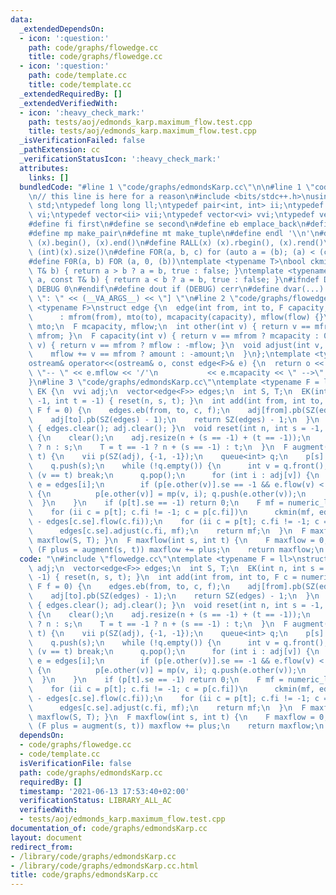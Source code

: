 ```yaml
---
data:
  _extendedDependsOn:
  - icon: ':question:'
    path: code/graphs/flowedge.cc
    title: code/graphs/flowedge.cc
  - icon: ':question:'
    path: code/template.cc
    title: code/template.cc
  _extendedRequiredBy: []
  _extendedVerifiedWith:
  - icon: ':heavy_check_mark:'
    path: tests/aoj/edmonds_karp.maximum_flow.test.cpp
    title: tests/aoj/edmonds_karp.maximum_flow.test.cpp
  _isVerificationFailed: false
  _pathExtension: cc
  _verificationStatusIcon: ':heavy_check_mark:'
  attributes:
    links: []
  bundledCode: "#line 1 \"code/graphs/edmondsKarp.cc\"\n\n#line 1 \"code/template.cc\"\
    \n// this line is here for a reason\n#include <bits/stdc++.h>\nusing namespace\
    \ std;\ntypedef long long ll;\ntypedef pair<int, int> ii;\ntypedef vector<int>\
    \ vi;\ntypedef vector<ii> vii;\ntypedef vector<vi> vvi;\ntypedef vector<vii> vvii;\n\
    #define fi first\n#define se second\n#define eb emplace_back\n#define pb push_back\n\
    #define mp make_pair\n#define mt make_tuple\n#define endl '\\n'\n#define ALL(x)\
    \ (x).begin(), (x).end()\n#define RALL(x) (x).rbegin(), (x).rend()\n#define SZ(x)\
    \ (int)(x).size()\n#define FOR(a, b, c) for (auto a = (b); (a) < (c); ++(a))\n\
    #define F0R(a, b) FOR (a, 0, (b))\ntemplate <typename T>\nbool ckmin(T& a, const\
    \ T& b) { return a > b ? a = b, true : false; }\ntemplate <typename T>\nbool ckmax(T&\
    \ a, const T& b) { return a < b ? a = b, true : false; }\n#ifndef DEBUG\n#define\
    \ DEBUG 0\n#endif\n#define dout if (DEBUG) cerr\n#define dvar(...) \" [\" << #__VA_ARGS__\
    \ \": \" << (__VA_ARGS__) << \"] \"\n#line 2 \"code/graphs/flowedge.cc\"\ntemplate\
    \ <typename F>\nstruct edge {\n  edge(int from, int to, F capacity, F flow = 0)\n\
    \      : mfrom(from), mto(to), mcapacity(capacity), mflow(flow) {}\n  int mfrom,\
    \ mto;\n  F mcapacity, mflow;\n  int other(int v) { return v == mfrom ? mto :\
    \ mfrom; }\n  F capacity(int v) { return v == mfrom ? mcapacity : 0; }\n  F flow(int\
    \ v) { return v == mfrom ? mflow : -mflow; }\n  void adjust(int v, F amount) {\n\
    \    mflow += v == mfrom ? amount : -amount;\n  }\n};\ntemplate <typename F>\n\
    ostream& operator<<(ostream& o, const edge<F>& e) {\n  return o << e.mfrom <<\
    \ \"-- \" << e.mflow << '/'\n           << e.mcapacity << \" -->\" << e.mto;\n\
    }\n#line 3 \"code/graphs/edmondsKarp.cc\"\ntemplate <typename F = ll>\nstruct\
    \ EK {\n  vvi adj;\n  vector<edge<F>> edges;\n  int S, T;\n  EK(int n, int s =\
    \ -1, int t = -1) { reset(n, s, t); }\n  int add(int from, int to, F c = numeric_limits<F>::max(),\
    \ F f = 0) {\n    edges.eb(from, to, c, f);\n    adj[from].pb(SZ(edges) - 1);\n\
    \    adj[to].pb(SZ(edges) - 1);\n    return SZ(edges) - 1;\n  }\n  void clear()\
    \ { edges.clear(); adj.clear(); }\n  void reset(int n, int s = -1, int t = -1)\
    \ {\n    clear();\n    adj.resize(n + (s == -1) + (t == -1));\n    S = s == -1\
    \ ? n : s;\n    T = t == -1 ? n + (s == -1) : t;\n  }\n  F augment(int s, int\
    \ t) {\n    vii p(SZ(adj), {-1, -1});\n    queue<int> q;\n    p[s] = mp(-1, 0);\n\
    \    q.push(s);\n    while (!q.empty()) {\n      int v = q.front();\n      if\
    \ (v == t) break;\n      q.pop();\n      for (int i : adj[v]) {\n        auto&\
    \ e = edges[i];\n        if (p[e.other(v)].se == -1 && e.flow(v) < e.capacity(v))\
    \ {\n          p[e.other(v)] = mp(v, i); q.push(e.other(v));\n        }\n    \
    \  }\n    }\n    if (p[t].se == -1) return 0;\n    F mf = numeric_limits<F>::max();\n\
    \    for (ii c = p[t]; c.fi != -1; c = p[c.fi])\n      ckmin(mf, edges[c.se].capacity(c.fi)\
    \ - edges[c.se].flow(c.fi));\n    for (ii c = p[t]; c.fi != -1; c = p[c.fi])\n\
    \      edges[c.se].adjust(c.fi, mf);\n    return mf;\n  }\n  F maxflow() { return\
    \ maxflow(S, T); }\n  F maxflow(int s, int t) {\n    F maxflow = 0;\n    while\
    \ (F plus = augment(s, t)) maxflow += plus;\n    return maxflow;\n  }\n};\n\n"
  code: "\n#include \"flowedge.cc\"\ntemplate <typename F = ll>\nstruct EK {\n  vvi\
    \ adj;\n  vector<edge<F>> edges;\n  int S, T;\n  EK(int n, int s = -1, int t =\
    \ -1) { reset(n, s, t); }\n  int add(int from, int to, F c = numeric_limits<F>::max(),\
    \ F f = 0) {\n    edges.eb(from, to, c, f);\n    adj[from].pb(SZ(edges) - 1);\n\
    \    adj[to].pb(SZ(edges) - 1);\n    return SZ(edges) - 1;\n  }\n  void clear()\
    \ { edges.clear(); adj.clear(); }\n  void reset(int n, int s = -1, int t = -1)\
    \ {\n    clear();\n    adj.resize(n + (s == -1) + (t == -1));\n    S = s == -1\
    \ ? n : s;\n    T = t == -1 ? n + (s == -1) : t;\n  }\n  F augment(int s, int\
    \ t) {\n    vii p(SZ(adj), {-1, -1});\n    queue<int> q;\n    p[s] = mp(-1, 0);\n\
    \    q.push(s);\n    while (!q.empty()) {\n      int v = q.front();\n      if\
    \ (v == t) break;\n      q.pop();\n      for (int i : adj[v]) {\n        auto&\
    \ e = edges[i];\n        if (p[e.other(v)].se == -1 && e.flow(v) < e.capacity(v))\
    \ {\n          p[e.other(v)] = mp(v, i); q.push(e.other(v));\n        }\n    \
    \  }\n    }\n    if (p[t].se == -1) return 0;\n    F mf = numeric_limits<F>::max();\n\
    \    for (ii c = p[t]; c.fi != -1; c = p[c.fi])\n      ckmin(mf, edges[c.se].capacity(c.fi)\
    \ - edges[c.se].flow(c.fi));\n    for (ii c = p[t]; c.fi != -1; c = p[c.fi])\n\
    \      edges[c.se].adjust(c.fi, mf);\n    return mf;\n  }\n  F maxflow() { return\
    \ maxflow(S, T); }\n  F maxflow(int s, int t) {\n    F maxflow = 0;\n    while\
    \ (F plus = augment(s, t)) maxflow += plus;\n    return maxflow;\n  }\n};\n\n"
  dependsOn:
  - code/graphs/flowedge.cc
  - code/template.cc
  isVerificationFile: false
  path: code/graphs/edmondsKarp.cc
  requiredBy: []
  timestamp: '2021-06-13 17:53:40+02:00'
  verificationStatus: LIBRARY_ALL_AC
  verifiedWith:
  - tests/aoj/edmonds_karp.maximum_flow.test.cpp
documentation_of: code/graphs/edmondsKarp.cc
layout: document
redirect_from:
- /library/code/graphs/edmondsKarp.cc
- /library/code/graphs/edmondsKarp.cc.html
title: code/graphs/edmondsKarp.cc
---
```

